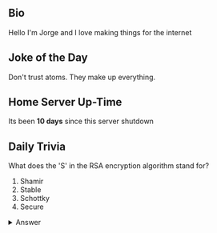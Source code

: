 ## Bio

Hello I'm Jorge and I love making things for the internet

## Joke of the Day

Don't trust atoms. They make up everything.

## Home Server Up-Time

Its been **10 days** since this server shutdown


## Daily Trivia

What does the &#039;S&#039; in the RSA encryption algorithm stand for?
 1. Shamir
 2. Stable
 3. Schottky
 4. Secure

<details>
  <summary>Answer</summary>
  Shamir
</details>
